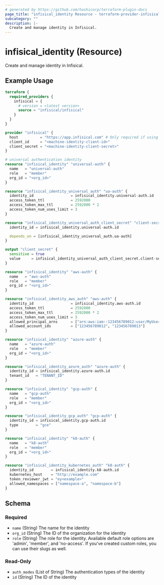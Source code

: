 ```yaml
---
# generated by https://github.com/hashicorp/terraform-plugin-docs
page_title: "infisical_identity Resource - terraform-provider-infisical"
subcategory: ""
description: |-
  Create and manage identity in Infisical.
---
```


# infisical_identity (Resource)

Create and manage identity in Infisical.

## Example Usage

```terraform
terraform {
  required_providers {
    infisical = {
      # version = <latest version>
      source = "infisical/infisical"
    }
  }
}

provider "infisical" {
  host          = "https://app.infisical.com" # Only required if using self hosted instance of Infisical, default is https://app.infisical.com
  client_id     = "<machine-identity-client-id>"
  client_secret = "<machine-identity-client-secret>"
}

# universal authentication identity
resource "infisical_identity" "universal-auth" {
  name   = "universal-auth"
  role   = "member"
  org_id = "<org_id>"
}

resource "infisical_identity_universal_auth" "ua-auth" {
  identity_id                 = infisical_identity.universal-auth.id
  access_token_ttl            = 2592000
  access_token_max_ttl        = 2592000 * 2
  access_token_num_uses_limit = 3
}

resource "infisical_identity_universal_auth_client_secret" "client-secret" {
  identity_id = infisical_identity.universal-auth.id

  depends_on = [infisical_identity_universal_auth.ua-auth]
}

output "client_secret" {
  sensitive = true
  value     = infisical_identity_universal_auth_client_secret.client-secret.client_secret
}

resource "infisical_identity" "aws-auth" {
  name   = "aws-auth"
  role   = "member"
  org_id = "<org_id>"
}

resource "infisical_identity_aws_auth" "aws-auth" {
  identity_id                 = infisical_identity.aws-auth.id
  access_token_ttl            = 2592000
  access_token_max_ttl        = 2592000 * 2
  access_token_num_uses_limit = 3
  allowed_principal_arns      = ["arn:aws:iam::123456789012:user/MyUserName"]
  allowed_account_ids         = ["123456789012", "123456789013"]
}

resource "infisical_identity" "azure-auth" {
  name   = "azure-auth"
  role   = "member"
  org_id = "<org_id>"
}

resource "infisical_identity_azure_auth" "azure-auth" {
  identity_id = infisical_identity.azure-auth.id
  tenant_id   = "TENANT_ID"
}

resource "infisical_identity" "gcp-auth" {
  name   = "gcp-auth"
  role   = "member"
  org_id = "<org_id>"
}

resource "infisical_identity_gcp_auth" "gcp-auth" {
  identity_id = infisical_identity.gcp-auth.id
  type        = "gce"
}

resource "infisical_identity" "k8-auth" {
  name   = "k8-auth"
  role   = "member"
  org_id = "<org_id>"
}

resource "infisical_identity_kubernetes_auth" "k8-auth" {
  identity_id        = infisical_identity.k8-auth.id
  kubernetes_host    = "http://example.com"
  token_reviewer_jwt = "ey<example>"
  allowed_namespaces = ["namespace-a", "namespace-b"]
}
```

<!-- schema generated by tfplugindocs -->
## Schema

### Required

- `name` (String) The name for the identity
- `org_id` (String) The ID of the organization for the identity
- `role` (String) The role for the identity. Available default role options are 'admin', 'member', and 'no-access'. If you've created custom roles, you can use their slugs as well.

### Read-Only

- `auth_modes` (List of String) The authentication types of the identity
- `id` (String) The ID of the identity
